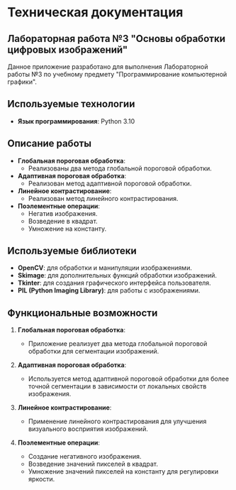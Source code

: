 # Техническая документация

## Лабораторная работа №3 "Основы обработки цифровых изображений"

Данное приложение разработано для выполнения Лабораторной работы №3 по учебному предмету "Программирование компьютерной графики".

## Используемые технологии

- **Язык программирования**: Python 3.10

## Описание работы

- **Глобальная пороговая обработка**:
  - Реализованы два метода глобальной пороговой обработки.
- **Адаптивная пороговая обработка**:
  - Реализован метод адаптивной пороговой обработки.
- **Линейное контрастирование**:
  - Реализован метод линейного контрастирования.
- **Поэлементные операции**:
  - Негатив изображения.
  - Возведение в квадрат.
  - Умножение на константу.

## Используемые библиотеки

- **OpenCV**: для обработки и манипуляции изображениями.
- **Skimage**: для дополнительных функций обработки изображений.
- **Tkinter**: для создания графического интерфейса пользователя.
- **PIL (Python Imaging Library)**: для работы с изображениями.

## Функциональные возможности

1. **Глобальная пороговая обработка**:
   - Приложение реализует два метода глобальной пороговой обработки для сегментации изображений.

2. **Адаптивная пороговая обработка**:
   - Используется метод адаптивной пороговой обработки для более точной сегментации в зависимости от локальных свойств изображения.

3. **Линейное контрастирование**:
   - Применение линейного контрастирования для улучшения визуального восприятия изображений.

4. **Поэлементные операции**:
   - Создание негативного изображения.
   - Возведение значений пикселей в квадрат.
   - Умножение значений пикселей на константу для регулировки яркости.

